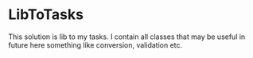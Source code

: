 # LibToTasks
This solution is lib to my tasks. I contain all classes that may be useful in future here something like conversion, validation etc.
